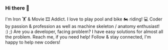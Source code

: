 ### Hi there 👋

I'm Iron 🏋️ & Movie 🎞️ Addict. I love to play pool and bike 🏍️ riding! 💻 Coder by passion & profession as well as machine skeleton / anatomy enthusiast! :) ;) Are you a developer, facing problem? I have easy solutions for almost all the problem. Reach me, if you need help! Follow & stay connected, I'm happy to help new coders!

<!--
**tuhin18003/tuhin18003** is a ✨ _special_ ✨ repository because its `README.md` (this file) appears on your GitHub profile.

Here are some ideas to get you started:

- 🔭 I’m currently working on ...
- 🌱 I’m currently learning ...
- 👯 I’m looking to collaborate on ...
- 🤔 I’m looking for help with ...
- 💬 Ask me about ...
- 📫 How to reach me: ...
- 😄 Pronouns: ...
- ⚡ Fun fact: ...
-->

